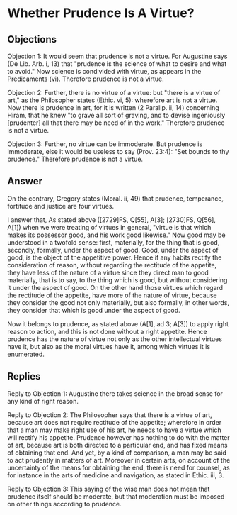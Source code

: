 # Whether Prudence Is A Virtue?

## Objections

Objection 1: It would seem that prudence is not a virtue. For Augustine says (De Lib. Arb. i, 13) that "prudence is the science of what to desire and what to avoid." Now science is condivided with virtue, as appears in the Predicaments (vi). Therefore prudence is not a virtue.

Objection 2: Further, there is no virtue of a virtue: but "there is a virtue of art," as the Philosopher states (Ethic. vi, 5): wherefore art is not a virtue. Now there is prudence in art, for it is written (2 Paralip. ii, 14) concerning Hiram, that he knew "to grave all sort of graving, and to devise ingeniously [prudenter] all that there may be need of in the work." Therefore prudence is not a virtue.

Objection 3: Further, no virtue can be immoderate. But prudence is immoderate, else it would be useless to say (Prov. 23:4): "Set bounds to thy prudence." Therefore prudence is not a virtue.

## Answer

On the contrary, Gregory states (Moral. ii, 49) that prudence, temperance, fortitude and justice are four virtues.

I answer that, As stated above ([2729]FS, Q[55], A[3]; [2730]FS, Q[56], A[1]) when we were treating of virtues in general, "virtue is that which makes its possessor good, and his work good likewise." Now good may be understood in a twofold sense: first, materially, for the thing that is good, secondly, formally, under the aspect of good. Good, under the aspect of good, is the object of the appetitive power. Hence if any habits rectify the consideration of reason, without regarding the rectitude of the appetite, they have less of the nature of a virtue since they direct man to good materially, that is to say, to the thing which is good, but without considering it under the aspect of good. On the other hand those virtues which regard the rectitude of the appetite, have more of the nature of virtue, because they consider the good not only materially, but also formally, in other words, they consider that which is good under the aspect of good.

Now it belongs to prudence, as stated above (A[1], ad 3; A[3]) to apply right reason to action, and this is not done without a right appetite. Hence prudence has the nature of virtue not only as the other intellectual virtues have it, but also as the moral virtues have it, among which virtues it is enumerated.

## Replies

Reply to Objection 1: Augustine there takes science in the broad sense for any kind of right reason.

Reply to Objection 2: The Philosopher says that there is a virtue of art, because art does not require rectitude of the appetite; wherefore in order that a man may make right use of his art, he needs to have a virtue which will rectify his appetite. Prudence however has nothing to do with the matter of art, because art is both directed to a particular end, and has fixed means of obtaining that end. And yet, by a kind of comparison, a man may be said to act prudently in matters of art. Moreover in certain arts, on account of the uncertainty of the means for obtaining the end, there is need for counsel, as for instance in the arts of medicine and navigation, as stated in Ethic. iii, 3.

Reply to Objection 3: This saying of the wise man does not mean that prudence itself should be moderate, but that moderation must be imposed on other things according to prudence.